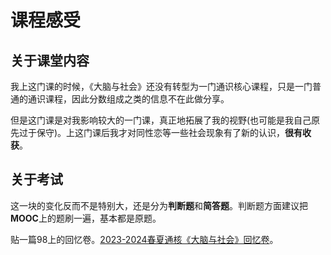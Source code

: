 # 课程感受

## 关于课堂内容

我上这门课的时候，《大脑与社会》还没有转型为一门通识核心课程，只是一门普通的通识课程，因此分数组成之类的信息不在此做分享。

但是这门课是对我影响较大的一门课，真正地拓展了我的视野(也可能是我自己原先过于保守)。上这门课后我才对同性恋等一些社会现象有了新的认识，**很有收获**。

## 关于考试

这一块的变化反而不是特别大，还是分为**判断题**和**简答题**。判断题方面建议把**MOOC**上的题刷一遍，基本都是原题。

贴一篇98上的回忆卷。[2023-2024春夏通核《大脑与社会》回忆卷](https://www.cc98.org/topic/5919865)。
